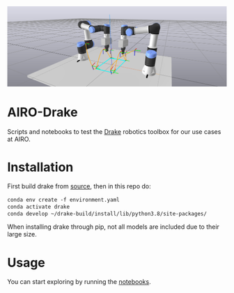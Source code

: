 ![banner](docs/images/dual_arm_fold.png)
# AIRO-Drake
Scripts and notebooks to test the [Drake](https://drake.mit.edu/) robotics toolbox for our use cases at AIRO.

# Installation
First build drake from [source](https://drake.mit.edu/from_source.html), then in this repo do:
```
conda env create -f environment.yaml
conda activate drake
conda develop ~/drake-build/install/lib/python3.8/site-packages/
```
When installing drake through pip, not all models are included due to their large size.

# Usage
You can start exploring by running the [notebooks](notebooks).
